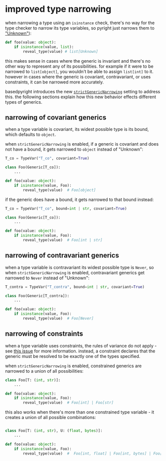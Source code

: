 # improved type narrowing

when narrowing a type using an `isinstance` check, there's no way for the type checker to narrow its type variables, so pyright just narrows them to ["Unknown"](../usage/mypy-comparison.md#unknown-type-and-strict-mode)):

```py
def foo(value: object):
    if isinstance(value, list):
        reveal_type(value) # list[Unknown]
```

this makes sense in cases where the generic is invariant and there's no other way to represent any of its possibilities. for example if it were to be narrowed to `list[object]`, you wouldn't be able to assign `list[int]` to it. however in cases where the generic is covariant, contravariant, or uses constraints, it can be narrowed more accurately.

basedpyright introduces the new [`strictGenericNarrowing`](../configuration/config-files.md#strictGenericNarrowing) setting to address this. the following sections explain how this new behavior effects different types of generics.

## narrowing of covariant generics

when a type variable is covariant, its widest possible type is its bound, which defaults to `object`.

when `strictGenericNarrowing` is enabled, if a generic is covariant and does not have a bound, it gets narrowed to `object` instead of "Unknown":

```py
T_co = TypeVar("T_co", covariant=True)

class Foo(Generic[T_co]):
    ...

def foo(value: object):
    if isinstance(value, Foo):
        reveal_type(value)  # Foo[object]
```

if the generic does have a bound, it gets narrowed to that bound instead:

```py
T_co = TypeVar("T_co", bound=int | str, covariant=True)

class Foo(Generic[T_co]):
    ...

def foo(value: object):
    if isinstance(value, Foo):
        reveal_type(value)  # Foo[int | str]
```

## narrowing of contravariant generics

when a type variable is contravariant its widest possible type is `Never`, so when `strictGenericNarrowing` is enabled, contravariant generics get narrowed to `Never` instead of "Unknown":

```py
T_contra = TypeVar("T_contra", bound=int | str, covariant=True)

class Foo(Generic[T_contra]):
    ...

def foo(value: object):
    if isinstance(value, Foo):
        reveal_type(value)  # Foo[Never]
```

## narrowing of constraints

when a type variable uses constraints, the rules of variance do not apply - see [this issue](https://github.com/DetachHead/basedpyright/issues/893) for more information. instead, a constraint declares that the generic must be resolved to be exactly one of the types specified.

when `strictGenericNarrowing` is enabled, constrained generics are narrowed to a union of all possibilities:

```py
class Foo[T: (int, str)]:
    ...

def foo(value: object):
    if isinstance(value, Foo):
        reveal_type(value)  # Foo[int] | Foo[str]
```

this also works when there's more than one constrained type variable - it creates a union of all possible combinations:

```py

class Foo[T: (int, str), U: (float, bytes)]:
    ...

def foo(value: object):
    if isinstance(value, Foo):
        reveal_type(value)  #  Foo[int, float] | Foo[int, bytes] | Foo[str, float] | Foo[str, bytes]
```

